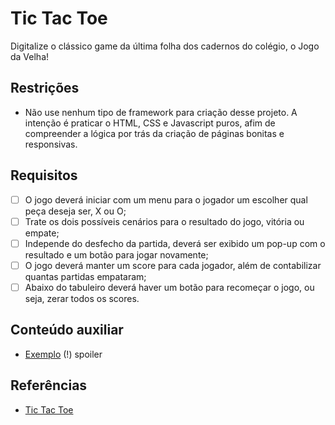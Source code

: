# Tic Tac Toe

Digitalize o clássico game da última folha dos cadernos do colégio, o Jogo da Velha!

## Restrições

- Não use nenhum tipo de framework para criação desse projeto. A intenção é praticar o HTML, CSS e Javascript puros, afim
de compreender a lógica por trás da criação de páginas bonitas e responsivas.

## Requisitos

- [ ] O jogo deverá iniciar com um menu para o jogador um escolher qual peça deseja ser, X ou O;
- [ ] Trate os dois possíveis cenários para o resultado do jogo, vitória ou empate;
- [ ] Independe do desfecho da partida, deverá ser exibido um pop-up com o resultado e um botão para jogar novamente;
- [ ] O jogo deverá manter um score para cada jogador, além de contabilizar quantas partidas empataram;
- [ ] Abaixo do tabuleiro deverá haver um botão para recomeçar o jogo, ou seja, zerar todos os scores.

## Conteúdo auxiliar

- [Exemplo](https://www.youtube.com/watch?v=M258B1b_pMs&t=1314s) (!) spoiler

## Referências

- [Tic Tac Toe](https://dribbble.com/shots/3402966-Tic-Tac-Toe/attachments/3402966-Tic-Tac-Toe?mode=media)
